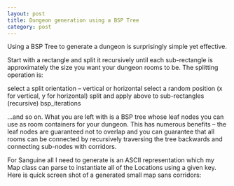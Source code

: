 ```yaml
---
layout: post
title: Dungeon generation using a BSP Tree
category: post
---
```


Using a BSP Tree to generate a dungeon is surprisingly simple yet effective.

Start with a rectangle and split it recursively until each sub-rectangle is approximately the size you want your dungeon rooms to be. The splitting operation is:

select a split orientation – vertical or horizontal
select a random position (x for vertical, y for horizontal)
split and apply above to sub-rectangles (recursive)
bsp_iterations

…and so on. What you are left with is a BSP tree whose leaf nodes you can use as room containers for your dungeon. This has numerous benefits – the leaf nodes are guaranteed not to overlap and you can guarantee that all rooms can be connected by recursively traversing the tree backwards and connecting sub-nodes with corridors.

For Sanguine all I need to generate is an ASCII representation which my Map class can parse to instantiate all of the Locations using a given key. Here is quick screen shot of a generated small map sans corridors: